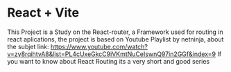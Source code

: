 # React + Vite

This Project is a Study on the React-router, a Framework used for routing in react aplications, the project is based on Youtube Playlist by netninja, about the subjet link: https://www.youtube.com/watch?v=zy8rqihtvA8&list=PL4cUxeGkcC9iVKmtNuCeIswnQ97in2GGf&index=9
If you want to know about React Routing its a very short and good series
